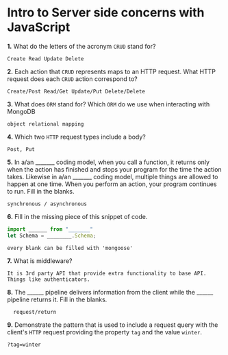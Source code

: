 # Intro to Server side concerns with JavaScript

**1.** What do the letters of the acronym `CRUD` stand for?
<!-- enter you answer in the space below -->
```
Create Read Update Delete
```
**2.** Each action that `CRUD` represents maps to an HTTP request. What HTTP request does each `CRUD` action correspond to?
<!-- enter you answer in the space below -->
```
Create/Post Read/Get Update/Put Delete/Delete
```
**3.** What does `ORM` stand for? Which `ORM` do we use when interacting with MongoDB
<!-- enter you answer in the space below -->
```
object relational mapping
```
**4.** Which two `HTTP` request types include a body?
<!-- enter you answer in the space below -->
```
Post, Put
```
**5.** In a/an _______ coding model, when you call a function, it returns only when the action has finished and stops your program for the time the action takes. Likewise in a/an _______ coding model, multiple things are allowed to happen at one time. When you perform an action, your program continues to run.  Fill in the blanks.
<!-- enter you answer in the space below -->
```
synchronous / asynchronous
```

**6.** Fill in the missing piece of this snippet of code.
```js
import ______ from "_______"
let Schema = ________.Schema;
```
<!-- enter you answer in the space below -->
```
every blank can be filled with 'mongoose'
```
**7.** What is middleware?
<!-- enter you answer in the space below -->
```
It is 3rd party API that provide extra functionality to base API. Things like authenticators.
```
**8.** The ______ pipeline delivers information from the client while the ______ pipeline returns it. Fill in the blanks. 
<!-- enter you answer in the space below -->
```
  request/return
```
**9.** 
Demonstrate the pattern that is used to include a request query with the client's `HTTP` request providing the property `tag` and the value `winter`.
<!-- enter you answer in the space below -->
```
?tag=winter
```